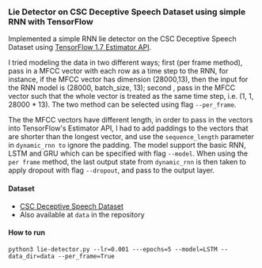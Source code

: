 ### Lie Detector on CSC Deceptive Speech Dataset using simple RNN with TensorFlow

Implemented a simple RNN lie detector on the CSC Deceptive Speech Dataset using [TensorFlow 1.7 Estimator API](https://www.tensorflow.org/api_docs/python/tf/estimator).

I tried modeling the data in two different ways; first (per frame method), pass in a MFCC vector with each row as a time step to the RNN, for instance, if the MFCC vector has dimension (28000,13), then the input for the RNN model is (28000, batch_size, 13); second , pass in the MFCC vector such that the whole vector is treated as the same time step, i.e. (1, 1, 28000 * 13). The two method can be selected using flag `--per_frame`.

The the MFCC vectors have different length, in order to pass in the vectors into TensorFlow's Estimator API, I had to add paddings to the vectors that are shorter than the longest vector, and use the `sequence_length` parameter in `dynamic_rnn to` ignore the padding. The model support the basic RNN, LSTM and GRU which can be specified with flag `--model`. When using the `per frame` method, the last output state from `dynamic_rnn` is then taken to apply dropout with flag `--dropout`, and pass to the output layer.

#### Dataset
- [CSC Deceptive Speech Dataset](https://catalog.ldc.upenn.edu/LDC2013S09)
- Also available at `data` in the repository

#### How to run
`python3 lie-detector.py --lr=0.001 ---epochs=5 --model=LSTM --data_dir=data --per_frame=True`
